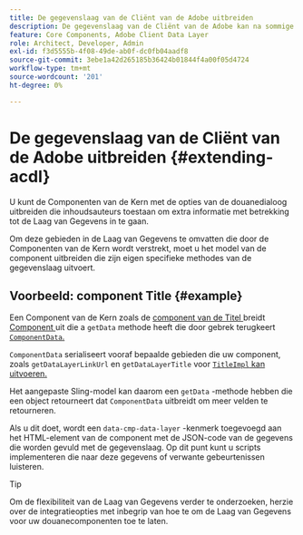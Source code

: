```yaml
---
title: De gegevenslaag van de Cliënt van de Adobe uitbreiden
description: De gegevenslaag van de Cliënt van de Adobe kan na sommige basispatronen worden uitgebreid
feature: Core Components, Adobe Client Data Layer
role: Architect, Developer, Admin
exl-id: f3d5555b-4f08-49de-ab0f-dc0fb04aadf8
source-git-commit: 3ebe1a42d265185b36424b01844f4a00f05d4724
workflow-type: tm+mt
source-wordcount: '201'
ht-degree: 0%

---
```


# De gegevenslaag van de Cliënt van de Adobe uitbreiden {#extending-acdl}

U kunt de Componenten van de Kern met de opties van de douanedialoog uitbreiden die inhoudsauteurs toestaan om extra informatie met betrekking tot de Laag van Gegevens in te gaan.

Om deze gebieden in de Laag van Gegevens te omvatten die door de Componenten van de Kern wordt verstrekt, moet u het model van de component uitbreiden die zijn eigen specifieke methodes van de gegevenslaag uitvoert.

## Voorbeeld: component Title {#example}

Een Component van de Kern zoals de [ component van de Titel ](https://github.com/adobe/aem-core-wcm-components/blob/master/bundles/core/src/main/java/com/adobe/cq/wcm/core/components/models/Title.java) breidt [ Component ](https://github.com/adobe/aem-core-wcm-components/blob/master/bundles/core/src/main/java/com/adobe/cq/wcm/core/components/models/Title.java) uit die a `getData` methode heeft die door gebrek terugkeert [`ComponentData`.](https://github.com/adobe/aem-core-wcm-components/blob/master/bundles/core/src/main/java/com/adobe/cq/wcm/core/components/models/datalayer/ComponentData.java)

`ComponentData` serialiseert vooraf bepaalde gebieden die uw component, zoals `getDataLayerLinkUrl` en `getDataLayerTitle` voor [`TitleImpl` kan uitvoeren. ](https://github.com/adobe/aem-core-wcm-components/blob/master/bundles/core/src/main/java/com/adobe/cq/wcm/core/components/internal/models/v1/TitleImpl.java)

Het aangepaste Sling-model kan daarom een `getData` -methode hebben die een object retourneert dat `ComponentData` uitbreidt om meer velden te retourneren.

Als u dit doet, wordt een `data-cmp-data-layer` -kenmerk toegevoegd aan het HTML-element van de component met de JSON-code van de gegevens die worden gevuld met de gegevenslaag. Op dit punt kunt u scripts implementeren die naar deze gegevens of verwante gebeurtenissen luisteren.

>[!TIP]
>
>Om de flexibiliteit van de Laag van Gegevens verder te onderzoeken, herzie over de integratieopties met inbegrip van hoe te om de Laag van Gegevens voor uw douanecomponenten toe te laten.
